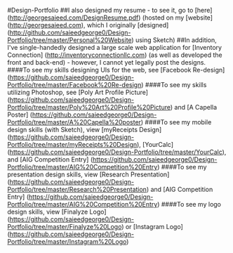 #Design-Portfolio
##I also designed my resume - to see it, go to [here] (http://georgesaieed.com/DesignResume.pdf) (hosted on my [website] (http://georgesaieed.com), which I originally [designed] (http://github.com/saieedgeorge0/Design-Portfolio/tree/master/Personal%20Website) using Sketch)
##In addition, I've single-handedly designed a large scale web application for [Inventory Connection] (http://inventoryconnectionllc.com) (as well as developed the front and back-end) - however, I cannot yet legally post the designs. 
####To see my skills designing UIs for the web, see [Facebook Re-design] (https://github.com/saieedgeorge0/Design-Portfolio/tree/master/Facebook%20Re-design)
####To see my skills utilizing Photoshop, see [Poly Art Profile Picture] (https://github.com/saieedgeorge0/Design-Portfolio/tree/master/Poly%20Art%20Profile%20Picture) and [A Capella Poster] (https://github.com/saieedgeorge0/Design-Portfolio/tree/master/A%20Capella%20poster)
####To see my mobile design skills (with Sketch), view [myReceipts Design] (https://github.com/saieedgeorge0/Design-Portfolio/tree/master/myReceipts%20Design), [YourCalc] (https://github.com/saieedgeorge0/Design-Portfolio/tree/master/YourCalc), and [AIG Competition Entry] (https://github.com/saieedgeorge0/Design-Portfolio/tree/master/AIG%20Competition%20Entry)
####To see my presentation design skills, view [Research Presentation] (https://github.com/saieedgeorge0/Design-Portfolio/tree/master/Research%20Presentation) and [AIG Competition Entry] (https://github.com/saieedgeorge0/Design-Portfolio/tree/master/AIG%20Competition%20Entry)
####To see my logo design skills, view [Finalyze Logo] (https://github.com/saieedgeorge0/Design-Portfolio/tree/master/Finalyze%20Logo) or [Instagram Logo] (https://github.com/saieedgeorge0/Design-Portfolio/tree/master/Instagram%20Logo)
